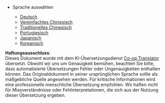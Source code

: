 <!--
CO_OP_TRANSLATOR_METADATA:
{
  "original_hash": "b918f72764505b503a4c2889a438b8d7",
  "translation_date": "2025-05-20T11:17:52+00:00",
  "source_file": "docs/_navbar.md",
  "language_code": "de"
}
-->
* Sprache auswählen

    * [Deutsch](../../../../../../../translations/de)
    * [Vereinfachtes Chinesisch](../../../../../../../translations/cn)
    * [Traditionelles Chinesisch](../../../../../../../translations/tw)
    * [Portugiesisch](../../../../../../../translations/pt-br)
    * [Japanisch](../../../../../../../translations/ja-jp)
    * [Koreanisch](../../../../../../../translations/ko)

**Haftungsausschluss**:  
Dieses Dokument wurde mit dem KI-Übersetzungsdienst [Co-op Translator](https://github.com/Azure/co-op-translator) übersetzt. Obwohl wir uns um Genauigkeit bemühen, beachten Sie bitte, dass automatisierte Übersetzungen Fehler oder Ungenauigkeiten enthalten können. Das Originaldokument in seiner ursprünglichen Sprache sollte als maßgebliche Quelle angesehen werden. Für kritische Informationen wird eine professionelle menschliche Übersetzung empfohlen. Wir haften nicht für Missverständnisse oder Fehlinterpretationen, die sich aus der Nutzung dieser Übersetzung ergeben.